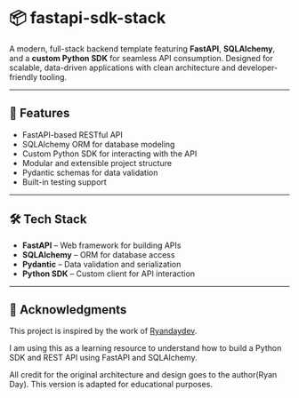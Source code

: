 # 📦 fastapi-sdk-stack

A modern, full-stack backend template featuring **FastAPI**, **SQLAlchemy**, and a **custom Python SDK** for seamless API consumption. Designed for scalable, data-driven applications with clean architecture and developer-friendly tooling.

---
## 🚀 Features

- FastAPI-based RESTful API
- SQLAlchemy ORM for database modeling
- Custom Python SDK for interacting with the API
- Modular and extensible project structure
- Pydantic schemas for data validation
- Built-in testing support

---
## 🛠️ Tech Stack

- **FastAPI** – Web framework for building APIs
- **SQLAlchemy** – ORM for database access
- **Pydantic** – Data validation and serialization
- **Python SDK** – Custom client for API interaction

---

## 🙏 Acknowledgments

This project is inspired by the work of [Ryandaydev](https://github.com/Ryandaydev).


I am using this as a learning resource to understand how to build a Python SDK and REST API using FastAPI and SQLAlchemy.

All credit for the original architecture and design goes to the author(Ryan Day). This version is adapted for educational purposes.
